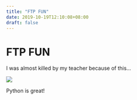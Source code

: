 ```yaml
---
title: "FTP FUN"
date: 2019-10-19T12:10:08+08:00
draft: false
---
```


# FTP FUN
I was almost killed by my teacher because of this...

![](http://cdn.nemoworks.info/ycao.cc/images/FTP-FUN.jpg)

Python is great!